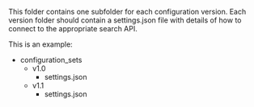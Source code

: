 This folder contains one subfolder for each configuration version. 
Each version folder should contain a settings.json file with details of
how to connect to the appropriate search API.

This is an example:

* configuration_sets  
  * v1.0
    * settings.json
  * v1.1
    * settings.json
 